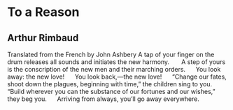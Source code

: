 # To a Reason
## Arthur Rimbaud
Translated from the French by John Ashbery
A tap of your finger on the drum releases all sounds and initiates the new
harmony.
      A step of yours is the conscription of the new men and their marching
orders.
     You look away: the new love!
     You look back,—the new love!
     “Change our fates, shoot down the plagues, beginning with time,” the
children sing to you. “Build wherever you can the substance of our fortunes
and our wishes,” they beg you.
     Arriving from always, you’ll go away everywhere.